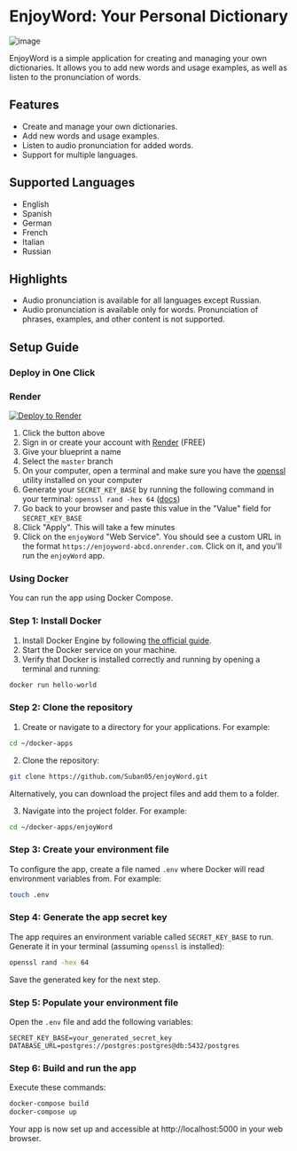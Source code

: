 # EnjoyWord: Your Personal Dictionary
![image](https://github.com/Suban05/enjoyWord/assets/88084038/90774536-32b1-47a1-bd49-259932de84ff)

EnjoyWord is a simple application for creating and managing your own dictionaries. It allows you to add new words and usage examples, as well as listen to the pronunciation of words.

## Features

* Create and manage your own dictionaries.
* Add new words and usage examples.
* Listen to audio pronunciation for added words.
* Support for multiple languages.

## Supported Languages

* English
* Spanish
* German
* French
* Italian
* Russian

## Highlights

* Audio pronunciation is available for all languages except Russian.
* Audio pronunciation is available only for words. Pronunciation of phrases, examples, and other content is not supported.

## Setup Guide

### Deploy in One Click

### Render

[![Deploy to Render](https://render.com/images/deploy-to-render-button.svg)](https://render.com/deploy)

1. Click the button above
2. Sign in or create your account with [Render](https://render.com/) (FREE)
3. Give your blueprint a name
4. Select the `master` branch
5. On your computer, open a terminal and make sure you have the [openssl](https://github.com/openssl/openssl) utility installed on your computer
6. Generate your `SECRET_KEY_BASE` by running the following command in your terminal: `openssl rand -hex 64` ([docs](https://www.openssl.org/docs/man1.1.1/man1/rand.html))
7. Go back to your browser and paste this value in the "Value" field for `SECRET_KEY_BASE`
8. Click "Apply". This will take a few minutes
9. Сlick on the `enjoyWord` "Web Service". You should see a custom URL in the format `https://enjoyword-abcd.onrender.com`. Click on it, and you'll run the `enjoyWord` app.

### Using Docker

You can run the app using Docker Compose.

### Step 1: Install Docker

1. Install Docker Engine by following [the official guide](https://docs.docker.com/engine/install/).
2. Start the Docker service on your machine.
3. Verify that Docker is installed correctly and running by opening a terminal and running:

```bash
docker run hello-world
```

### Step 2: Clone the repository

1. Create or navigate to a directory for your applications. For example:

```bash
cd ~/docker-apps
```

2. Clone the repository:

```bash
git clone https://github.com/Suban05/enjoyWord.git
```

Alternatively, you can download the project files and add them to a folder.

3. Navigate into the project folder. For example:

```bash
cd ~/docker-apps/enjoyWord
```

### Step 3: Create your environment file

To configure the app, create a file named `.env` where Docker will read environment variables from. For example:

```bash
touch .env
```

### Step 4: Generate the app secret key

The app requires an environment variable called `SECRET_KEY_BASE` to run. Generate it in your terminal (assuming `openssl` is installed):

```bash
openssl rand -hex 64
```

Save the generated key for the next step.

### Step 5: Populate your environment file

Open the `.env` file and add the following variables:

```
SECRET_KEY_BASE=your_generated_secret_key
DATABASE_URL=postgres://postgres:postgres@db:5432/postgres
```

### Step 6: Build and run the app

Execute these commands:

```bash
docker-compose build
docker-compose up
```

Your app is now set up and accessible at http://localhost:5000 in your web browser.

